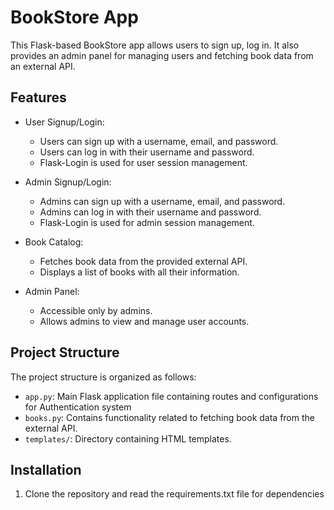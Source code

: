 # BookStore App

This Flask-based BookStore app allows users to sign up, log in. It also provides an admin panel for managing users and fetching book data from an external API.

## Features

- User Signup/Login:
  - Users can sign up with a username, email, and password.
  - Users can log in with their username and password.
  - Flask-Login is used for user session management.

- Admin Signup/Login:
  - Admins can sign up with a username, email, and password.
  - Admins can log in with their username and password.
  - Flask-Login is used for admin session management.

- Book Catalog:
  - Fetches book data from the provided external API.
  - Displays a list of books with all their information.

- Admin Panel:
  - Accessible only by admins.
  - Allows admins to view and manage user accounts.

## Project Structure

The project structure is organized as follows:

- `app.py`: Main Flask application file containing routes and configurations for Authentication system
- `books.py`: Contains functionality related to fetching book data from the external API.
- `templates/`: Directory containing HTML templates.

## Installation

1. Clone the repository and read the requirements.txt file for dependencies

